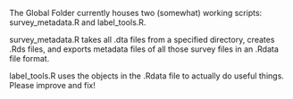 The Global Folder currently houses two (somewhat) working scripts: survey_metadata.R and label_tools.R.

survey_metadata.R takes all .dta files from a specified directory, creates .Rds files, and exports metadata files of all those survey files in an .Rdata file format.

label_tools.R uses the objects in the .Rdata file to actually do useful things. Please improve and fix!
